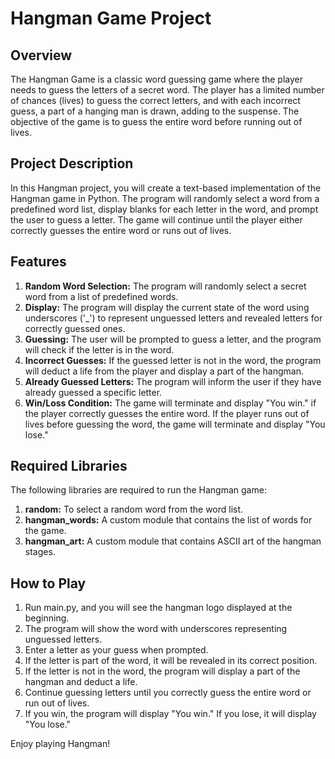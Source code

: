 # Hangman Game Project

## Overview

The Hangman Game is a classic word guessing game where the player needs to guess
the letters of a secret word. The player has a limited number of chances (lives)
to guess the correct letters, and with each incorrect guess, a part of a hanging
man is drawn, adding to the suspense. The objective of the game is to guess the
entire word before running out of lives.

## Project Description

In this Hangman project, you will create a text-based implementation of the
Hangman game in Python. The program will randomly select a word from a
predefined word list, display blanks for each letter in the word, and prompt
the user to guess a letter. The game will continue until the player either
correctly guesses the entire word or runs out of lives.

## Features

1. **Random Word Selection:** The program will randomly select a secret word
from a list of predefined words.
2. **Display:** The program will display the current state of the word using
underscores ('_') to represent unguessed letters and revealed letters for
correctly guessed ones.
3. **Guessing:** The user will be prompted to guess a letter, and the program
will check if the letter is in the word.
4. **Incorrect Guesses:** If the guessed letter is not in the word, the program
will deduct a life from the player and display a part of the hangman.
5. **Already Guessed Letters:** The program will inform the user if they have
already guessed a specific letter.
6. **Win/Loss Condition:** The game will terminate and display "You win." if the
player correctly guesses the entire word. If the player runs out of lives before
guessing the word, the game will terminate and display "You lose."

## Required Libraries

The following libraries are required to run the Hangman game:

1. **random:** To select a random word from the word list.
2. **hangman_words:** A custom module that contains the list of words for the game.
3. **hangman_art:** A custom module that contains ASCII art of the hangman stages.

## How to Play

1. Run main.py, and you will see the hangman logo displayed at the
beginning.
2. The program will show the word with underscores representing unguessed letters.
3. Enter a letter as your guess when prompted.
4. If the letter is part of the word, it will be revealed in its correct position.
5. If the letter is not in the word, the program will display a part of the
hangman and deduct a life.
6. Continue guessing letters until you correctly guess the entire word or run out of lives.
7. If you win, the program will display "You win." If you lose, it will display "You lose."

Enjoy playing Hangman!
